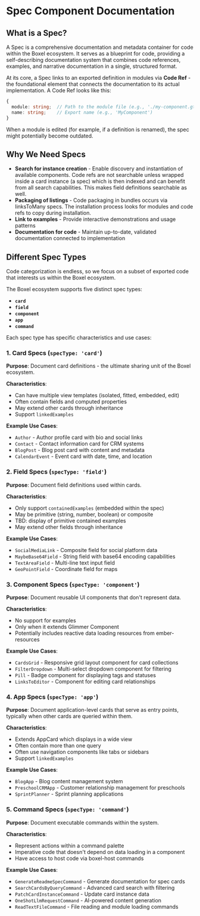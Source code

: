 # Spec Component Documentation

## What is a Spec?

A Spec is a comprehensive documentation and metadata container for code within the Boxel ecosystem. It serves as a blueprint for code, providing a self-describing documentation system that combines code references, examples, and narrative documentation in a single, structured format.

At its core, a Spec links to an exported definition in modules via **Code Ref** - the foundational element that connects the documentation to its actual implementation. A Code Ref looks like this:

```typescript
{
  module: string;  // Path to the module file (e.g., './my-component.gts')
  name: string;    // Export name (e.g., 'MyComponent')
}
```

When a module is edited (for example, if a definition is renamed), the spec might potentially become outdated.

## Why We Need Specs

- **Search for instance creation** - Enable discovery and instantiation of available components. Code refs are not searchable unless wrapped inside a card instance (a spec) which is then indexed and can benefit from all search capabilities. This makes field definitions searchable as well.
- **Packaging of listings** - Code packaging in bundles occurs via linksToMany specs. The installation process looks for modules and code refs to copy during installation. 
- **Link to examples** - Provide interactive demonstrations and usage patterns
- **Documentation for code** - Maintain up-to-date, validated documentation connected to implementation

## Different Spec Types

Code categorization is endless, so we focus on a subset of exported code that interests us within the Boxel ecosystem. 

The Boxel ecosystem supports five distinct spec types:

- **`card`** 
- **`field`** 
- **`component`** 
- **`app`** 
- **`command`** 

Each spec type has specific characteristics and use cases:

### 1. Card Specs (`specType: 'card'`)

**Purpose**: Document card definitions - the ultimate sharing unit of the Boxel ecosystem.

**Characteristics**:
- Can have multiple view templates (isolated, fitted, embedded, edit)
- Often contain fields and computed properties
- May extend other cards through inheritance
- Support `linkedExamples` 

**Example Use Cases**:
- `Author` - Author profile card with bio and social links
- `Contact` - Contact information card for CRM systems
- `BlogPost` - Blog post card with content and metadata
- `CalendarEvent` - Event card with date, time, and location

### 2. Field Specs (`specType: 'field'`)

**Purpose**: Document field definitions used within cards.

**Characteristics**:
- Only support `containedExamples` (embedded within the spec)
- May be primitive (string, number, boolean) or composite
- TBD: display of primitive contained examples 
- May extend other fields through inheritance

**Example Use Cases**:
- `SocialMediaLink` - Composite field for social platform data
- `MaybeBase64Field` - String field with base64 encoding capabilities
- `TextAreaField` - Multi-line text input field
- `GeoPointField` - Coordinate field for maps

### 3. Component Specs (`specType: 'component'`)

**Purpose**: Document reusable UI components that don't represent data.

**Characteristics**:
- No support for examples 
- Only when it extends Glimmer Component  
- Potentially includes reactive data loading resources from ember-resources

**Example Use Cases**:
- `CardsGrid` - Responsive grid layout component for card collections
- `FilterDropdown` - Multi-select dropdown component for filtering
- `Pill` - Badge component for displaying tags and statuses
- `LinksToEditor` - Component for editing card relationships

### 4. App Specs (`specType: 'app'`)

**Purpose**: Document application-level cards that serve as entry points, typically when other cards are queried within them.

**Characteristics**:
- Extends AppCard which displays in a wide view 
- Often contain more than one query 
- Often use navigation components like tabs or sidebars 
- Support `linkedExamples` 

**Example Use Cases**:
- `BlogApp` - Blog content management system
- `PreschoolCRMApp` - Customer relationship management for preschools
- `SprintPlanner` - Sprint planning applications

### 5. Command Specs (`specType: 'command'`)

**Purpose**: Document executable commands within the system.

**Characteristics**:
- Represent actions within a command palette 
- Imperative code that doesn't depend on data loading in a component
- Have access to host code via boxel-host commands 

**Example Use Cases**:
- `GenerateReadmeSpecCommand` - Generate documentation for spec cards
- `SearchCardsByQueryCommand` - Advanced card search with filtering
- `PatchCardInstanceCommand` - Update card instance data
- `OneShotLlmRequestCommand` - AI-powered content generation
- `ReadTextFileCommand` - File reading and module loading commands
